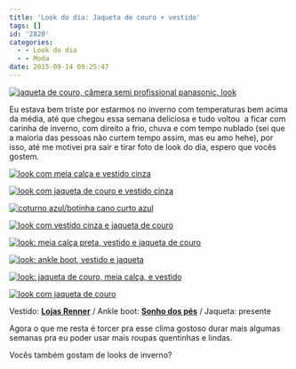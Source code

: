 ```yaml
---
title: 'Look do dia: Jaqueta de couro + vestido'
tags: []
id: '2820'
categories:
  - - Look do dia
  - - Moda
date: 2015-09-14 09:25:47
---
```


[![jaqueta de couro, câmera semi profissional panasonic, look](http://natalia.blog.br/wp-content/uploads/2015/09/vintage-1024x768.jpg)](http://natalia.blog.br/wp-content/uploads/2015/09/vintage.jpg)

Eu estava bem triste por estarmos no inverno com temperaturas bem acima da média, até que chegou essa semana deliciosa e tudo voltou  a ficar com carinha de inverno, com direito a frio, chuva e com tempo nublado (sei que a maioria das pessoas não curtem tempo assim, mas eu amo hehe), por isso, até me motivei pra sair e tirar foto de look do dia, espero que vocês gostem.

[![look com meia calça e vestido cinza](http://natalia.blog.br/wp-content/uploads/2015/09/P1060704-1024x768.jpg)](http://natalia.blog.br/wp-content/uploads/2015/09/P1060704.jpg)

[![look com jaqueta de couro e vestido  cinza](http://natalia.blog.br/wp-content/uploads/2015/09/look-com-jaqueta-de-couro-e-vestido-cinza-768x1024.jpg)](http://natalia.blog.br/wp-content/uploads/2015/09/look-com-jaqueta-de-couro-e-vestido-cinza.jpg)

[![coturno azul/botinha cano curto azul](http://natalia.blog.br/wp-content/uploads/2015/09/botinha-azul-1024x768.jpg)](http://natalia.blog.br/wp-content/uploads/2015/09/botinha-azul.jpg)

[![look com vestido cinza e jaqueta de couro](http://natalia.blog.br/wp-content/uploads/2015/09/look-vestido-e-jaqueta-de-couro-1024x768.jpg)](http://natalia.blog.br/wp-content/uploads/2015/09/look-vestido-e-jaqueta-de-couro.jpg)

[![look: meia calça preta, vestido e jaqueta de couro](http://natalia.blog.br/wp-content/uploads/2015/09/meia-calça-vestido-cinza-e-jaqueta-de-couro-768x1024.jpg)](http://natalia.blog.br/wp-content/uploads/2015/09/meia-calça-vestido-cinza-e-jaqueta-de-couro.jpg)

[![look: ankle boot, vestido e jaqueta ](http://natalia.blog.br/wp-content/uploads/2015/09/look-inverno-jaqueta-de-couro-e-vestido-e-meia-calça-e-coturno-768x1024.jpg)](http://natalia.blog.br/wp-content/uploads/2015/09/look-inverno-jaqueta-de-couro-e-vestido-e-meia-calça-e-coturno.jpg)

[![look: jaqueta de couro, meia calça, e vestido](http://natalia.blog.br/wp-content/uploads/2015/09/vestido-cinza-meia-calça-e-jaqueta-de-couro-1024x768.jpg)](http://natalia.blog.br/wp-content/uploads/2015/09/vestido-cinza-meia-calça-e-jaqueta-de-couro.jpg)

[![look com jaqueta de couro](http://natalia.blog.br/wp-content/uploads/2015/09/câmera-panasonic-1024x768.jpg)](http://natalia.blog.br/wp-content/uploads/2015/09/câmera-panasonic.jpg)

Vestido: **[Lojas Renner](http://www.lojasrenner.com.br/)** / Ankle boot: **[Sonho dos pés](http://www.sonhodospes.com.br/)** / Jaqueta: presente

Agora o que me resta é torcer pra esse clima gostoso durar mais algumas semanas pra eu poder usar mais roupas quentinhas e lindas.

Vocês também gostam de looks de inverno?